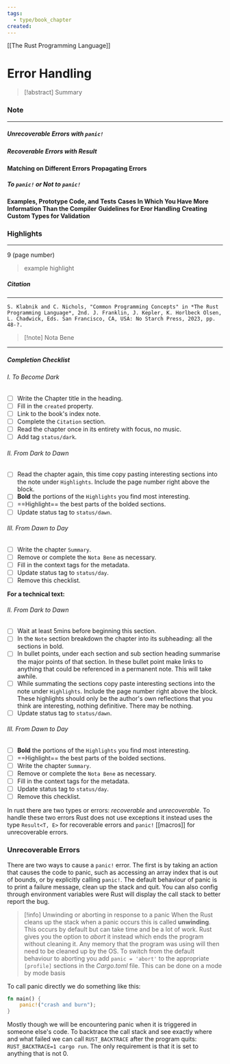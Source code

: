 ```yaml
---
tags:
  - type/book_chapter
created:
---
```

[[The Rust Programming Language]]
# **Error Handling**

> [!abstract] Summary
### **Note**
---
##### **Unrecoverable Errors with `panic!`**
##### **Recoverable Errors with Result**
**Matching on Different Errors**
**Propagating Errors**
##### **To `panic!` or Not to `panic!`**
**Examples, Prototype Code, and Tests**
**Cases In Which You Have More Information Than the Compiler**
**Guidelines for Eror Handling**
**Creating Custom Types for Validation**
### **Highlights**
---
9 (page number)
> example highlight
##### **Citation**
---
```
S. Klabnik and C. Nichols, "Common Programming Concepts" in *The Rust Programming Language*, 2nd. J. Franklin, J. Kepler, K. Horlbeck Olsen, L. Chadwick, Eds. San Francisco, CA, USA: No Starch Press, 2023, pp. 48-?.
```

> [!note] Nota Bene

---
##### Completion Checklist
###### I. To Become Dark
- [ ] Write the Chapter title in the heading.
- [ ] Fill in the `created` property.
- [ ] Link to the book's index note.
- [ ] Complete the `Citation` section.
- [ ] Read the chapter once in its entirety with focus, no music.
- [ ] Add tag `status/dark`.
###### II. From Dark to Dawn
- [ ] Read the chapter again, this time copy pasting interesting sections into the note under `Highlights`. Include the page number right above the block.
- [ ] **Bold** the portions of the `Highlights` you find most interesting.
- [ ] ==Highlight== the best parts of the bolded sections.
- [ ] Update status tag to `status/dawn`.
###### III. From Dawn to Day
- [ ] Write the chapter `Summary`.
- [ ] Remove or complete the `Nota Bene` as necessary.
- [ ] Fill in the context tags for the metadata.
- [ ] Update status tag to `status/day`.
- [ ] Remove this checklist.

**For a technical text:**
###### II. From Dark to Dawn
- [ ] Wait at least 5mins before beginning this section.
- [ ] In the `Note` section breakdown the chapter into its subheading: all the sections in bold.
- [ ] In bullet points, under each section and sub section heading summarise the major points of that section. In these bullet point make links to anything that could be referenced in a permanent note. This will take awhile.
- [ ] While summating the sections copy paste interesting sections into the note under `Highlights`. Include the page number right above the block. These highlights should only be the author's own reflections that you think are interesting, nothing definitive. There may be nothing.
- [ ] Update status tag to `status/dawn`.
###### III. From Dawn to Day
- [ ]  **Bold** the portions of the `Highlights` you find most interesting.
- [ ] ==Highlight== the best parts of the bolded sections.
- [ ] Write the chapter `Summary`.
- [ ] Remove or complete the `Nota Bene` as necessary.
- [ ] Fill in the context tags for the metadata.
- [ ] Update status tag to `status/day`.
- [ ] Remove this checklist.

In rust there are two types or errors: *recoverable* and *unrecoverable*. To handle these two errors Rust does not use exceptions it instead uses the type `Result<T, E>` for recoverable errors and `panic!` [[macros]] for unrecoverable errors. 

### Unrecoverable Errors

There are two ways to cause a `panic!` error. The first is by taking an action that causes the code to panic, such as accessing an array index that is out of bounds, or by explicitly calling `panic!`. The default behaviour of panic is to print a failure message, clean up the stack and quit. You can also config through environment variables were Rust will display the call stack to better report the bug.

> [!info] Unwinding or aborting in response to a panic
> When the Rust cleans up the stack when a panic occurs this is called **unwinding**. This occurs by default but can take time and be a lot of work. Rust gives you the option to *abort* it instead which ends the program without cleaning it.
> Any memory that the program was using will then need to be cleaned up by the OS. To switch from the default behaviour to aborting you add `panic = 'abort'` to the appropriate `[profile]` sections in the *Cargo.toml* file. This can be done on a mode by mode basis

To call panic directly we do something like this:

```rust
fn main() {
    panic!("crash and burn");
}
```

Mostly though we will be encountering panic when it is triggered in someone else's code. To backtrace the call stack and see exactly where and what failed we can call `RUST_BACKTRACE` after the program quits: `RUST_BACKTRACE=1 cargo run`. The only requirement is that it is set to anything that is not 0.